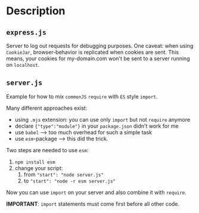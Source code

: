 # Description

## `express.js`

Server to log out requests for debugging purposes. One caveat: when using `CookieJar`, browser-behavior is replicated when cookies are sent. This means, your cookies for my-domain.com won't be sent to a server running on `localhost`.

## `server.js`

Example for how to mix `commonJS` `require` with `ES` style `import`.

Many different approaches exist:

- using `.mjs` extension: you can use only `import` but not `require` anymore
- declare `{"type":"module"}` in your `package.json` didn't work for me
- use `babel` --> too much overhead for such a simple task
- use `esm`-package --> this did the trick.

Two steps are needed to use `esm`:

1. `npm install esm`
2. change your script:
   1. from `"start": "node server.js"`
   2. to `"start": "node -r esm server.js"`

Now you can use `import` on your server and also combine it with `require`.

**IMPORTANT**: `import` statements must come first before all other code.
